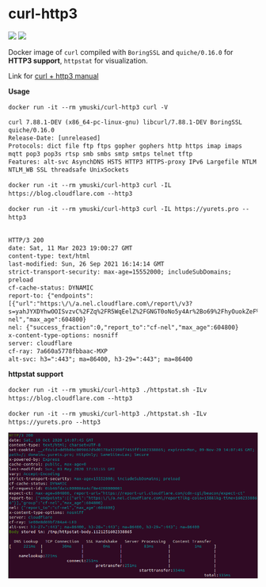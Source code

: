 # curl-http3
[![](https://img.shields.io/docker/cloud/automated/ymuski/curl-http3?style=flat-square)](https://hub.docker.com/r/ymuski/curl-http3)
[![](https://img.shields.io/docker/pulls/ymuski/curl-http3?style=flat-square)](https://hub.docker.com/r/ymuski/curl-http3)

Docker image of `curl` compiled with  `BoringSSL` and `quiche/0.16.0` for **HTTP3 support**, `httpstat` for visualization.

Link for [curl + http3 manual](https://github.com/curl/curl/blob/master/docs/HTTP3.md#quiche-version)

**Usage**

`docker run -it --rm ymuski/curl-http3 curl -V`
```
curl 7.88.1-DEV (x86_64-pc-linux-gnu) libcurl/7.88.1-DEV BoringSSL quiche/0.16.0
Release-Date: [unreleased]
Protocols: dict file ftp ftps gopher gophers http https imap imaps mqtt pop3 pop3s rtsp smb smbs smtp smtps telnet tftp
Features: alt-svc AsynchDNS HSTS HTTP3 HTTPS-proxy IPv6 Largefile NTLM NTLM_WB SSL threadsafe UnixSockets
```


`docker run -it --rm ymuski/curl-http3 curl -IL https://blog.cloudflare.com --http3`

`docker run -it --rm ymuski/curl-http3 curl -IL https://yurets.pro --http3`

```

HTTP/3 200
date: Sat, 11 Mar 2023 19:00:27 GMT
content-type: text/html
last-modified: Sun, 26 Sep 2021 16:14:14 GMT
strict-transport-security: max-age=15552000; includeSubDomains; preload
cf-cache-status: DYNAMIC
report-to: {"endpoints":[{"url":"https:\/\/a.nel.cloudflare.com\/report\/v3?s=yahJYXDYhwOOISvzvC%2FZq%2FR5WqEelZ%2FGNGT0oNo5y4Ar%2Bo69%2FhyOuokZeF%2FGWXAiC55dkGrgpULKb38pM1fx2jLgOsSeHtHPPCaVPrtpdet4kk5APgG%2BgI6LInAI"}],"group":"cf-nel","max_age":604800}
nel: {"success_fraction":0,"report_to":"cf-nel","max_age":604800}
x-content-type-options: nosniff
server: cloudflare
cf-ray: 7a660a5778fbbaac-MXP
alt-svc: h3=":443"; ma=86400, h3-29=":443"; ma=86400

```

**httpstat support**

`docker run -it --rm ymuski/curl-http3 ./httpstat.sh -ILv https://blog.cloudflare.com --http3`

`docker run -it --rm ymuski/curl-http3 ./httpstat.sh -ILv https://yurets.pro --http3`

![](httpstat.png?raw=true "HTTPSTAT H3")